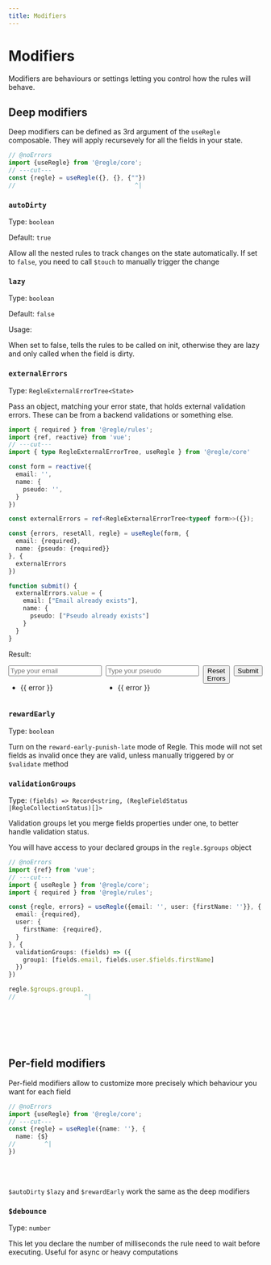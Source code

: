 ```yaml
---
title: Modifiers
---
```


# Modifiers

Modifiers are behaviours or settings letting you control how the rules will behave.

## Deep modifiers

Deep modifiers can be defined as 3rd argument of the `useRegle` composable. They will apply recursevely for all the fields in your state.

```ts twoslash
// @noErrors
import {useRegle} from '@regle/core';
// ---cut---
const {regle} = useRegle({}, {}, {""})
//                                 ^|
```

### `autoDirty`
Type: `boolean`

Default: `true`

Allow all the nested rules to track changes on the state automatically.
If set to `false`, you need to call `$touch` to manually trigger the change

### `lazy`
Type: `boolean`

Default: `false`

Usage:

When set to false, tells the rules to be called on init, otherwise they are lazy and only called when the field is dirty.

### `externalErrors`

Type: `RegleExternalErrorTree<State>` 

Pass an object, matching your error state, that holds external validation errors. These can be from a backend validations or something else.

```ts twoslash
import { required } from '@regle/rules';
import {ref, reactive} from 'vue';
// ---cut---
import { type RegleExternalErrorTree, useRegle } from '@regle/core'

const form = reactive({
  email: '',
  name: {
    pseudo: '',
  }
})

const externalErrors = ref<RegleExternalErrorTree<typeof form>>({});

const {errors, resetAll, regle} = useRegle(form, {
  email: {required},
  name: {pseudo: {required}}
}, {
  externalErrors
})

function submit() {
  externalErrors.value = {
    email: ["Email already exists"],
    name: {
      pseudo: ["Pseudo already exists"]
    }
  }
}
```

Result:

<div class="demo-container">
  <div style="display: flex; gap: 8px; align-items: flex-start">
    <div>
       <input v-model='form.email' placeholder='Type your email'/>
        <ul v-if="errors.email.length">
          <li v-for="error of errors.email">
            {{ error }}
          </li>
        </ul>
    </div>
    <div>
        <input v-model='form.name.pseudo' placeholder='Type your pseudo'/>
        <ul v-if="errors.name.pseudo.length">
          <li v-for="error of errors.name.pseudo">
            {{ error }}
          </li>
        </ul>
    </div>
    <button type="button" @click="regle.$clearExternalErrors">Reset Errors</button>
    <button type="button" @click="submit">Submit</button>
  </div>
 
</div>


<script setup lang='ts'>
import { required } from '@regle/rules';
import {ref, reactive} from 'vue';
import { type RegleExternalErrorTree, useRegle } from '@regle/core';

const form = reactive({
  email: '',
  name: {
    pseudo: '',
  }
})

const externalErrors = ref<RegleExternalErrorTree<typeof form>>({});

const {errors, resetAll, regle} = useRegle(form, {
  email: {required},
  name: {pseudo: {required}}
}, {
  externalErrors
})

function submit() {
  externalErrors.value = {
    email: ["Email already exists"],
    name: {
      pseudo: ["Pseudo already exists"]
    }
  }
}
</script>


### `rewardEarly`

Type: `boolean`

Turn on the `reward-early-punish-late` mode of Regle. This mode will not set fields as invalid once they are valid, unless manually triggered by or `$validate` method


### `validationGroups`

Type: `(fields) => Record<string, (RegleFieldStatus |RegleCollectionStatus)[]>`

Validation groups let you merge fields properties under one, to better handle validation status.

You will have access to your declared groups in the `regle.$groups` object

```ts twoslash
// @noErrors
import {ref} from 'vue';
// ---cut---
import { useRegle } from '@regle/core';
import { required } from '@regle/rules';

const {regle, errors} = useRegle({email: '', user: {firstName: ''}}, {
  email: {required},
  user: {
    firstName: {required},
  }
}, {
  validationGroups: (fields) => ({
    group1: [fields.email, fields.user.$fields.firstName]
  })
})

regle.$groups.group1.
//                   ^|
```
<br><br><br><br>

## Per-field modifiers

Per-field modifiers allow to customize more precisely which behaviour you want for each field

```ts twoslash
// @noErrors
import {useRegle} from '@regle/core';
// ---cut---
const {regle} = useRegle({name: ''}, {
  name: {$}
//        ^|    
})
```

<br><br>


`$autoDirty` `$lazy` and `$rewardEarly` work the same as the deep modifiers

### `$debounce`
Type: `number`

This let you declare the number of milliseconds the rule need to wait before executing. Useful for async or heavy computations
